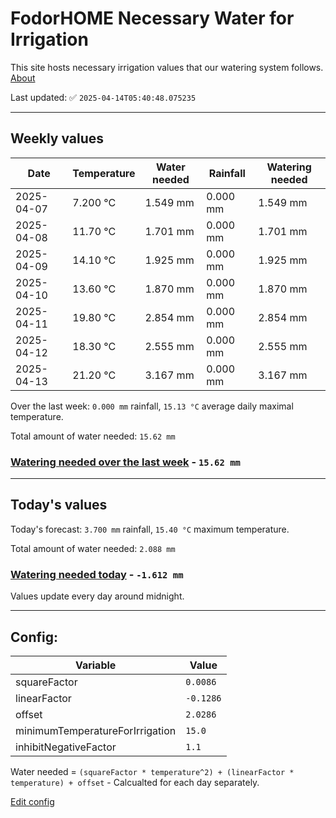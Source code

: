 # FodorHOME Necessary Water for Irrigation

This site hosts necessary irrigation values that our watering system follows. [About](https://github.com/redyau/irrigation)

Last updated: ✅ `2025-04-14T05:40:48.075235`

---

## Weekly values

| Date | Temperature | Water needed | Rainfall | Watering needed |
|-----|-----|-----|-----|-----|
| 2025-04-07 | 7.200 °C | 1.549 mm | 0.000 mm | 1.549 mm |
| 2025-04-08 | 11.70 °C | 1.701 mm | 0.000 mm | 1.701 mm |
| 2025-04-09 | 14.10 °C | 1.925 mm | 0.000 mm | 1.925 mm |
| 2025-04-10 | 13.60 °C | 1.870 mm | 0.000 mm | 1.870 mm |
| 2025-04-11 | 19.80 °C | 2.854 mm | 0.000 mm | 2.854 mm |
| 2025-04-12 | 18.30 °C | 2.555 mm | 0.000 mm | 2.555 mm |
| 2025-04-13 | 21.20 °C | 3.167 mm | 0.000 mm | 3.167 mm |


Over the last week: `0.000 mm` rainfall, `15.13 °C` average daily maximal temperature.

Total amount of water needed: `15.62 mm`

### [Watering needed over the last week](lastweek.txt) - `15.62 mm`

---

## Today's values

Today's forecast: `3.700 mm` rainfall, `15.40 °C` maximum temperature.

Total amount of water needed: `2.088 mm`

### [Watering needed today](today.txt) - `-1.612 mm`

Values update every day around midnight.

---

## Config:

| Variable | Value |
|-----|-----|
| squareFactor | `0.0086` |
| linearFactor | `-0.1286` |
| offset | `2.0286` |
| minimumTemperatureForIrrigation | `15.0` |
| inhibitNegativeFactor | `1.1` |

Water needed = `(squareFactor * temperature^2) + (linearFactor * temperature) + offset` - Calcualted for each day separately.

[Edit config](https://github.com/RedyAu/irrigation/edit/main/config.json)
